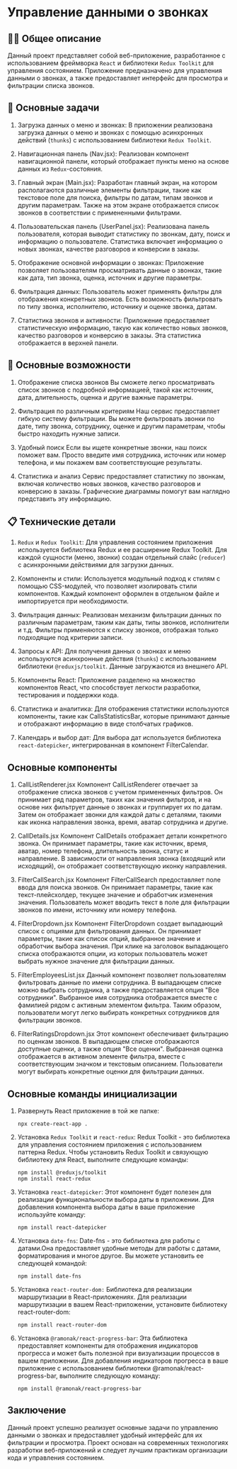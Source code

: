 # Управление данными о звонках

## 👩‍💻 Общее описание
Данный проект представляет собой веб-приложение, разработанное с использованием фреймворка `React` и библиотеки `Redux Toolkit` для управления состоянием. Приложение предназначено для управления данными о звонках, а также предоставляет интерфейс для просмотра и фильтрации списка звонков.


## 📌 Основные задачи

1. Загрузка данных о меню и звонках: В приложении реализована загрузка данных о меню и звонках с помощью асинхронных действий (`thunks`) с использованием библиотеки `Redux Toolkit`.

2. Навигационная панель (Nav.jsx): Реализован компонент навигационной панели, который отображает пункты меню на основе данных из `Redux`-состояния.

3. Главный экран (Main.jsx): Разработан главный экран, на котором располагаются различные элементы фильтрации, такие как текстовое поле для поиска, фильтры по датам, типам звонков и другим параметрам. Также на этом экране отображается список звонков в соответствии с примененными фильтрами.

4. Пользовательская панель (UserPanel.jsx): Реализована панель пользователя, которая выводит статистику по звонкам, дату, поиск и информацию о пользователе. Статистика включает информацию о новых звонках, качестве разговоров и конверсии в заказы.

5. Отображение основной информации о звонках: Приложение позволяет пользователям просматривать данные о звонках, такие как дата, тип звонка, оценка, источник и другие параметры.

6. Фильтрация данных: Пользователь может применять фильтры для отображения конкретных звонков. Есть возможность фильтровать по типу звонка, исполнителю, источнику и оценке звонка, датам.

7. Статистика звонков и активности: Приложение предоставляет статистическую информацию, такую как количество новых звонков, качество разговоров и конверсию в заказы. Эта статистика отображается в верхней панели.

## 🚀 Основные возможности
1. Отображение списка звонков
Вы сможете легко просматривать список звонков с подробной информацией, такой как источник, дата, длительность, оценка и другие важные параметры.

2. Фильтрация по различным критериям
Наш сервис предоставляет гибкую систему фильтрации. Вы можете фильтровать звонки по дате, типу звонка, сотруднику, оценке и другим параметрам, чтобы быстро находить нужные записи.

3. Удобный поиск
Если вы ищете конкретные звонки, наш поиск поможет вам. Просто введите имя сотрудника, источник или номер телефона, и мы покажем вам соответствующие результаты.

4. Статистика и анализ
Сервис предоставляет статистику по звонкам, включая количество новых звонков, качество разговоров и конверсию в заказы. Графические диаграммы помогут вам наглядно представить эту информацию.


## 📋 Технические детали

1. `Redux` и `Redux Toolkit`: Для управления состоянием приложения используется библиотека Redux и ее расширение Redux Toolkit. Для каждой сущности (меню, звонки) создан отдельный слайс (`reducer`) с асинхронными действиями для загрузки данных.

2. Компоненты и стили: Используется модульный подход к стилям с помощью CSS-модулей, что позволяет изолировать стили компонентов. Каждый компонент оформлен в отдельном файле и импортируется при необходимости.

3. Фильтрация данных: Реализован механизм фильтрации данных по различным параметрам, таким как даты, типы звонков, исполнители и т.д. Фильтры применяются к списку звонков, отображая только подходящие под критерии записи.

4. Запросы к API: Для получения данных о звонках и меню используются асинхронные действия (`thunks`) с использованием библиотеки `@reduxjs/toolkit`. Данные загружаются из внешнего API.

5. Компоненты React: Приложение разделено на множество компонентов React, что способствует легкости разработки, тестирования и поддержки кода.

6. Статистика и аналитика: Для отображения статистики используются компоненты, такие как CallsStatisticsBar, которые принимают данные и отображают информацию в виде столбчатых графиков.

7. Календарь и выбор дат: Для выбора дат используется библиотека `react-datepicker`, интегрированная в компонент FilterCalendar.


## Основные компоненты

1. CallListRenderer.jsx
Компонент CallListRenderer отвечает за отображение списка звонков с учетом примененных фильтров. Он принимает ряд параметров, таких как значения фильтров, и на основе них фильтрует данные о звонках и группирует их по датам. Затем он отображает звонки для каждой даты с деталями, такими как иконка направления звонка, время, аватар сотрудника и другие.

2. CallDetails.jsx
Компонент CallDetails отображает детали конкретного звонка. Он принимает параметры, такие как источник, время, аватар, номер телефона, длительность звонка, статус и направление. В зависимости от направления звонка (входящий или исходящий), он отображает соответствующую иконку направления.

3. FilterCallSearch.jsx
Компонент FilterCallSearch предоставляет поле ввода для поиска звонков. Он принимает параметры, такие как текст-плейсхолдер, текущее значение и обработчик изменения значения. Пользователь может вводить текст в поле для фильтрации звонков по имени, источнику или номеру телефона.

4. FilterDropdown.jsx
Компонент FilterDropdown создает выпадающий список с опциями для фильтрования данных. Он принимает параметры, такие как список опций, выбранное значение и обработчик выбора значения. При клике на заголовок выпадающего списка отображаются опции, из которых пользователь может выбрать нужное значение для фильтрации данных.

5. FilterEmployeesList.jsx
Данный компонент позволяет пользователям фильтровать данные по имени сотрудника. В выпадающем списке можно выбрать сотрудника, а также предоставляется опция "Все сотрудники". Выбранное имя сотрудника отображается вместе с фамилией рядом с активным элементом фильтра. Таким образом, пользователи могут легко выбирать конкретных сотрудников для фильтрации звонков.

6. FilterRatingsDropdown.jsx
Этот компонент обеспечивает фильтрацию по оценкам звонков. В выпадающем списке отображаются доступные оценки, а также опция "Все оценки". Выбранная оценка отображается в активном элементе фильтра, вместе с соответствующим значком и текстовым описанием. Пользователи могут выбирать конкретные оценки для фильтрации данных.


## Основные команды инициализации
1. Развернуть React приложение в той же папке: 
    ```
    npx create-react-app .
    ```
2. Установка `Redux Toolkit` и `react-redux`:
Redux Toolkit - это библиотека для управления состоянием приложения с использованием паттерна Redux. Чтобы установить Redux Toolkit и связующую библиотеку для React, выполните следующие команды:
    ```
    npm install @reduxjs/toolkit
    npm install react-redux
    ```
3. Установка `react-datepicker`:
Этот компонент будет полезен для реализации функциональности выбора даты в приложении. Для добавления компонента выбора даты в ваше приложение используйте команду:
    ```
    npm install react-datepicker
    ```
4. Установка `date-fns`: 
Date-fns - это библиотека для работы с датами.Она предоставляет удобные методы для работы с датами, форматирования и многое другое. Вы можете установить ее следующей командой:
    ```
    npm install date-fns
    ```
5. Установка `react-router-dom:`
Библиотека для реализации маршрутизации в React-приложениях. Для реализации маршрутизации в вашем React-приложении, установите библиотеку react-router-dom:
    ```
    npm install react-router-dom
    ```
6. Установка `@ramonak/react-progress-bar`:
Эта библиотека предоставляет компоненты для отображения индикаторов прогресса и может быть полезной при визуализации процессов в вашем приложении. Для добавления индикаторов прогресса в ваше приложение с использованием библиотеки @ramonak/react-progress-bar, выполните следующую команду:
    ```
    npm install @ramonak/react-progress-bar
    ```


## Заключение

Данный проект успешно реализует основные задачи по управлению данными о звонках и предоставляет удобный интерфейс для их фильтрации и просмотра. Проект основан на современных технологиях разработки веб-приложений и следует лучшим практикам организации кода и управления состоянием.
